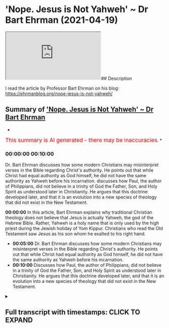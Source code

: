 # 'Nope. Jesus is Not Yahweh' ~ Dr Bart Ehrman (2021-04-19)

<iframe loading='lazy' src='https://www.youtube.com/embed/zfQ6bU6GYDw'></iframe>## Description

I read the article by Professor Bart Ehrman on his blog:  <https://ehrmanblog.org/nope-jesus-is-not-yahweh/>

## Summary of ['Nope. Jesus is Not Yahweh' ~ Dr Bart Ehrman](https://www.youtube.com/watch?v=zfQ6bU6GYDw)

*

<span style="color:red; font-size:125%">This summary is AI generated - there may be inaccuracies</span>. \*

### <a onclick="modifyYTiframeseektime('600')">00:00:00 00:10:00</a>

Dr. Bart Ehrman discusses how some modern Christians may misinterpret verses in the Bible regarding Christ's authority. He points out that while Christ had equal authority as God himself, he did not have the same authority as Yahweh before his incarnation. discusses how Paul, the author of Philippians, did not believe in a trinity of God the Father, Son, and Holy Spirit as understood later in Christianity. He argues that this doctrine developed later, and that it is an evolution into a new species of theology that did not exist in the New Testament.

**<a onclick="modifyYTiframeseektime('0')">00:00:00</a>** In this article, Bart Ehrman explains why traditional Christian theology does not believe that Jesus is actually Yahweh, the god of the Hebrew Bible. Rather, Yahweh is a holy name that is only used by the high priest during the Jewish holiday of Yom Kippur. Christians who read the Old Testament saw Jesus as his son whom he exalted to his right hand.

*   **<a onclick="modifyYTiframeseektime('300')">00:05:00</a>**  Dr. Bart Ehrman discusses how some modern Christians may misinterpret verses in the Bible regarding Christ's authority. He points out that while Christ had equal authority as God himself, he did not have the same authority as Yahweh before his incarnation.
*   **<a onclick="modifyYTiframeseektime('600')">00:10:00</a>** Discusses how Paul, the author of Philippians, did not believe in a trinity of God the Father, Son, and Holy Spirit as understood later in Christianity. He argues that this doctrine developed later, and that it is an evolution into a new species of theology that did not exist in the New Testament.

<details><summary><h2>Full transcript with timestamps: CLICK TO EXPAND</h2></summary>

<a onclick="modifyYTiframeseektime('1)')">0:00:01 nope jesus is</a> <a onclick="modifyYTiframeseektime('3)')">0:00:03 not yahweh this is the title of an</a> <a onclick="modifyYTiframeseektime('6)')">0:00:06 article</a> <a onclick="modifyYTiframeseektime('7)')">0:00:07 just published two days ago uh on bart</a> <a onclick="modifyYTiframeseektime('10)')">0:00:10 ehrman's blog</a> <a onclick="modifyYTiframeseektime('11)')">0:00:11 um and it's really very good and i</a> <a onclick="modifyYTiframeseektime('13)')">0:00:13 wanted just to read it to you and offer</a> <a onclick="modifyYTiframeseektime('15)')">0:00:15 a few comments</a> <a onclick="modifyYTiframeseektime('16)')">0:00:16 for those few of you who still don't</a> <a onclick="modifyYTiframeseektime('17)')">0:00:17 know who bart ehrman is</a> <a onclick="modifyYTiframeseektime('19)')">0:00:19 he is currently the james a gray</a> <a onclick="modifyYTiframeseektime('21)')">0:00:21 distinguished professor</a> <a onclick="modifyYTiframeseektime('23)')">0:00:23 of religious studies at the university</a> <a onclick="modifyYTiframeseektime('24)')">0:00:24 of north carolina</a> <a onclick="modifyYTiframeseektime('26)')">0:00:26 at chapel hill he's an american and he's</a> <a onclick="modifyYTiframeseektime('29)')">0:00:29 one of the world's if not the world's</a> <a onclick="modifyYTiframeseektime('30)')">0:00:30 leaders</a> <a onclick="modifyYTiframeseektime('31)')">0:00:31 leading textual critic and uh a new</a> <a onclick="modifyYTiframeseektime('34)')">0:00:34 testament scholar as well</a> <a onclick="modifyYTiframeseektime('36)')">0:00:36 um he is a prodigious writer uh and he</a> <a onclick="modifyYTiframeseektime('39)')">0:00:39 uh virtually every day something new</a> <a onclick="modifyYTiframeseektime('41)')">0:00:41 comes out and it's very he's very</a> <a onclick="modifyYTiframeseektime('43)')">0:00:43 readable</a> <a onclick="modifyYTiframeseektime('44)')">0:00:44 and um this article nope jesus is not uh</a> <a onclick="modifyYTiframeseektime('46)')">0:00:46 yahweh i just wanted to share it with</a> <a onclick="modifyYTiframeseektime('48)')">0:00:48 you</a> <a onclick="modifyYTiframeseektime('48)')">0:00:48 published uh just two days ago uh on the</a> <a onclick="modifyYTiframeseektime('51)')">0:00:51 17th of april</a> <a onclick="modifyYTiframeseektime('52)')">0:00:52 and he says in my last post i pointed</a> <a onclick="modifyYTiframeseektime('55)')">0:00:55 out that</a> <a onclick="modifyYTiframeseektime('56)')">0:00:56 some conservative evangelical christians</a> <a onclick="modifyYTiframeseektime('59)')">0:00:59 claim</a> <a onclick="modifyYTiframeseektime('59)')">0:00:59 that jesus in the bible is actually to</a> <a onclick="modifyYTiframeseektime('62)')">0:01:02 be understood as</a> <a onclick="modifyYTiframeseektime('63)')">0:01:03 yahweh i think that's completely wrong</a> <a onclick="modifyYTiframeseektime('67)')">0:01:07 and in this post i want to explain why</a> <a onclick="modifyYTiframeseektime('70)')">0:01:10 of course yahweh is the name of god in</a> <a onclick="modifyYTiframeseektime('72)')">0:01:12 the jewish bible so christians are</a> <a onclick="modifyYTiframeseektime('73)')">0:01:13 saying or many christians are saying</a> <a onclick="modifyYTiframeseektime('75)')">0:01:15 that jesus is this god jesus is god</a> <a onclick="modifyYTiframeseektime('79)')">0:01:19 he continues it is not the view of</a> <a onclick="modifyYTiframeseektime('82)')">0:01:22 traditional</a> <a onclick="modifyYTiframeseektime('83)')">0:01:23 christian theology at least as i learned</a> <a onclick="modifyYTiframeseektime('85)')">0:01:25 it once upon a time</a> <a onclick="modifyYTiframeseektime('87)')">0:01:27 it was certainly not the view of the</a> <a onclick="modifyYTiframeseektime('89)')">0:01:29 earliest christians</a> <a onclick="modifyYTiframeseektime('91)')">0:01:31 and it is not a view set forth in the</a> <a onclick="modifyYTiframeseektime('93)')">0:01:33 bible</a> <a onclick="modifyYTiframeseektime('94)')">0:01:34 the bible of course does not have the</a> <a onclick="modifyYTiframeseektime('96)')">0:01:36 trinity</a> <a onclick="modifyYTiframeseektime('97)')">0:01:37 but when christianity formulated the</a> <a onclick="modifyYTiframeseektime('99)')">0:01:39 doctrine of the trinity</a> <a onclick="modifyYTiframeseektime('101)')">0:01:41 the father was yahweh and christ was his</a> <a onclick="modifyYTiframeseektime('104)')">0:01:44 son</a> <a onclick="modifyYTiframeseektime('104)')">0:01:44 at least that's what christians who read</a> <a onclick="modifyYTiframeseektime('106)')">0:01:46 the old testament said</a> <a onclick="modifyYTiframeseektime('108)')">0:01:48 of course the name yahweh is not found</a> <a onclick="modifyYTiframeseektime('111)')">0:01:51 in the new testament at all</a> <a onclick="modifyYTiframeseektime('113)')">0:01:53 since it's a hebrew word and the greek</a> <a onclick="modifyYTiframeseektime('115)')">0:01:55 is in new testament is in greek</a> <a onclick="modifyYTiframeseektime('117)')">0:01:57 the new testament does not give god a</a> <a onclick="modifyYTiframeseektime('119)')">0:01:59 personal name</a> <a onclick="modifyYTiframeseektime('122)')">0:02:02 when christians want to find another</a> <a onclick="modifyYTiframeseektime('124)')">0:02:04 divine being in the old testament to</a> <a onclick="modifyYTiframeseektime('126)')">0:02:06 identify as christ</a> <a onclick="modifyYTiframeseektime('128)')">0:02:08 they went to passages like psalm 110</a> <a onclick="modifyYTiframeseektime('131)')">0:02:11 which begins the lord said to my lord</a> <a onclick="modifyYTiframeseektime('134)')">0:02:14 sit at my right hand until i make your</a> <a onclick="modifyYTiframeseektime('137)')">0:02:17 enemies</a> <a onclick="modifyYTiframeseektime('138)')">0:02:18 your footstool based on what i said in</a> <a onclick="modifyYTiframeseektime('141)')">0:02:21 my</a> <a onclick="modifyYTiframeseektime('142)')">0:02:22 previous post you can reconstruct uh</a> <a onclick="modifyYTiframeseektime('145)')">0:02:25 who is talking to whom here notice that</a> <a onclick="modifyYTiframeseektime('148)')">0:02:28 the first lord</a> <a onclick="modifyYTiframeseektime('149)')">0:02:29 is in capital letters and the second is</a> <a onclick="modifyYTiframeseektime('153)')">0:02:33 not so another way of putting this would</a> <a onclick="modifyYTiframeseektime('155)')">0:02:35 be yahweh</a> <a onclick="modifyYTiframeseektime('156)')">0:02:36 said to adonai the point here just to</a> <a onclick="modifyYTiframeseektime('160)')">0:02:40 break from the reading for a second is</a> <a onclick="modifyYTiframeseektime('162)')">0:02:42 that the the name of god yahweh was a</a> <a onclick="modifyYTiframeseektime('164)')">0:02:44 holy name</a> <a onclick="modifyYTiframeseektime('165)')">0:02:45 but he really uttered by the high priest</a> <a onclick="modifyYTiframeseektime('168)')">0:02:48 yom kippur and was not mentioned by</a> <a onclick="modifyYTiframeseektime('171)')">0:02:51 israelites normally at all so they use</a> <a onclick="modifyYTiframeseektime('173)')">0:02:53 another word adonai</a> <a onclick="modifyYTiframeseektime('175)')">0:02:55 which means lord to refer to god</a> <a onclick="modifyYTiframeseektime('178)')">0:02:58 so whenever in english translations it's</a> <a onclick="modifyYTiframeseektime('180)')">0:03:00 still the convention today when the word</a> <a onclick="modifyYTiframeseektime('182)')">0:03:02 yahweh</a> <a onclick="modifyYTiframeseektime('182)')">0:03:02 is in the hebrew they</a> <a onclick="modifyYTiframeseektime('186)')">0:03:06 write l-o-r-d in block capitals and that</a> <a onclick="modifyYTiframeseektime('189)')">0:03:09 indicates</a> <a onclick="modifyYTiframeseektime('189)')">0:03:09 in the original hebrew it's yahweh has</a> <a onclick="modifyYTiframeseektime('191)')">0:03:11 been referred to</a> <a onclick="modifyYTiframeseektime('193)')">0:03:13 excuse me adonai simply means lord and</a> <a onclick="modifyYTiframeseektime('196)')">0:03:16 can refer to</a> <a onclick="modifyYTiframeseektime('196)')">0:03:16 people you know if you'd be a a king a</a> <a onclick="modifyYTiframeseektime('199)')">0:03:19 lord or</a> <a onclick="modifyYTiframeseektime('200)')">0:03:20 or a father figure so um he's saying</a> <a onclick="modifyYTiframeseektime('203)')">0:03:23 psalm 110 if you actually look at the</a> <a onclick="modifyYTiframeseektime('205)')">0:03:25 hebrew it says</a> <a onclick="modifyYTiframeseektime('206)')">0:03:26 yahweh said to adonai so it's not two</a> <a onclick="modifyYTiframeseektime('209)')">0:03:29 divine beings it's one and obviously the</a> <a onclick="modifyYTiframeseektime('211)')">0:03:31 one is god</a> <a onclick="modifyYTiframeseektime('212)')">0:03:32 yahweh in interpreting that passage</a> <a onclick="modifyYTiframeseektime('214)')">0:03:34 christians asked</a> <a onclick="modifyYTiframeseektime('216)')">0:03:36 who is that elevated christ our lord</a> <a onclick="modifyYTiframeseektime('219)')">0:03:39 to his right hand obviously god the</a> <a onclick="modifyYTiframeseektime('222)')">0:03:42 father</a> <a onclick="modifyYTiframeseektime('222)')">0:03:42 elevated christ and so god the father is</a> <a onclick="modifyYTiframeseektime('225)')">0:03:45 yahweh</a> <a onclick="modifyYTiframeseektime('226)')">0:03:46 and the one elevated to his right hand</a> <a onclick="modifyYTiframeseektime('228)')">0:03:48 is the lord jesus</a> <a onclick="modifyYTiframeseektime('231)')">0:03:51 christians appeal to this verse in</a> <a onclick="modifyYTiframeseektime('232)')">0:03:52 reference to christ a good</a> <a onclick="modifyYTiframeseektime('234)')">0:03:54 deal and indeed he mentions a number of</a> <a onclick="modifyYTiframeseektime('237)')">0:03:57 times</a> <a onclick="modifyYTiframeseektime('238)')">0:03:58 when it occurs these christians were not</a> <a onclick="modifyYTiframeseektime('241)')">0:04:01 seeing jesus as</a> <a onclick="modifyYTiframeseektime('242)')">0:04:02 yahweh but as his son whom he</a> <a onclick="modifyYTiframeseektime('245)')">0:04:05 exalted to his right hand this is a</a> <a onclick="modifyYTiframeseektime('248)')">0:04:08 really important point</a> <a onclick="modifyYTiframeseektime('249)')">0:04:09 this is there's a thing about new</a> <a onclick="modifyYTiframeseektime('250)')">0:04:10 testament scholarship really good</a> <a onclick="modifyYTiframeseektime('252)')">0:04:12 scholarship</a> <a onclick="modifyYTiframeseektime('253)')">0:04:13 is it pays very careful and meticulous</a> <a onclick="modifyYTiframeseektime('256)')">0:04:16 attention to what's actually been stated</a> <a onclick="modifyYTiframeseektime('258)')">0:04:18 in the text</a> <a onclick="modifyYTiframeseektime('260)')">0:04:20 rather than reading it through a later</a> <a onclick="modifyYTiframeseektime('262)')">0:04:22 christian tradition or any tradition</a> <a onclick="modifyYTiframeseektime('264)')">0:04:24 church tradition it covers it takes all</a> <a onclick="modifyYTiframeseektime('267)')">0:04:27 that away</a> <a onclick="modifyYTiframeseektime('268)')">0:04:28 and focuses just on the text read in its</a> <a onclick="modifyYTiframeseektime('270)')">0:04:30 historical and cultural</a> <a onclick="modifyYTiframeseektime('272)')">0:04:32 context and often that gives readings of</a> <a onclick="modifyYTiframeseektime('275)')">0:04:35 the bible which are quite different</a> <a onclick="modifyYTiframeseektime('277)')">0:04:37 from uh christian later christian</a> <a onclick="modifyYTiframeseektime('279)')">0:04:39 readings</a> <a onclick="modifyYTiframeseektime('281)')">0:04:41 so he continues christians such as the</a> <a onclick="modifyYTiframeseektime('283)')">0:04:43 2nd century</a> <a onclick="modifyYTiframeseektime('284)')">0:04:44 justin martyr also found references to</a> <a onclick="modifyYTiframeseektime('288)')">0:04:48 the pre-incarnate christ</a> <a onclick="modifyYTiframeseektime('289)')">0:04:49 in the old testament traditions of the</a> <a onclick="modifyYTiframeseektime('292)')">0:04:52 angel of the lord</a> <a onclick="modifyYTiframeseektime('293)')">0:04:53 who was gods yahweh's chief</a> <a onclick="modifyYTiframeseektime('296)')">0:04:56 representative</a> <a onclick="modifyYTiframeseektime('297)')">0:04:57 on earth delivering god's message with</a> <a onclick="modifyYTiframeseektime('300)')">0:05:00 god's</a> <a onclick="modifyYTiframeseektime('300)')">0:05:00 full authority in the stories of the</a> <a onclick="modifyYTiframeseektime('302)')">0:05:02 patriarchs for example in genesis</a> <a onclick="modifyYTiframeseektime('305)')">0:05:05 and exodus who was this mysterious</a> <a onclick="modifyYTiframeseektime('308)')">0:05:08 angel for christians he was christ</a> <a onclick="modifyYTiframeseektime('311)')">0:05:11 before he was born of the virgin mary</a> <a onclick="modifyYTiframeseektime('314)')">0:05:14 i wonder if the confusion among</a> <a onclick="modifyYTiframeseektime('316)')">0:05:16 evangelicals about the christian</a> <a onclick="modifyYTiframeseektime('317)')">0:05:17 understanding of christ</a> <a onclick="modifyYTiframeseektime('319)')">0:05:19 when they say he is yahweh is because</a> <a onclick="modifyYTiframeseektime('321)')">0:05:21 the angel of the lord</a> <a onclick="modifyYTiframeseektime('323)')">0:05:23 is so fully representative of yahweh</a> <a onclick="modifyYTiframeseektime('326)')">0:05:26 himself</a> <a onclick="modifyYTiframeseektime('327)')">0:05:27 that he is sometimes called yahweh after</a> <a onclick="modifyYTiframeseektime('331)')">0:05:31 he has clearly identified</a> <a onclick="modifyYTiframeseektime('333)')">0:05:33 not as yahweh but his angel</a> <a onclick="modifyYTiframeseektime('336)')">0:05:36 why would he be called yahweh if he was</a> <a onclick="modifyYTiframeseektime('338)')">0:05:38 yahweh's messenger</a> <a onclick="modifyYTiframeseektime('340)')">0:05:40 because by the way angel means messenger</a> <a onclick="modifyYTiframeseektime('342)')">0:05:42 uh in the bible</a> <a onclick="modifyYTiframeseektime('344)')">0:05:44 it would be kind of like if a messenger</a> <a onclick="modifyYTiframeseektime('346)')">0:05:46 of the king comes to you and orders you</a> <a onclick="modifyYTiframeseektime('348)')">0:05:48 to do something</a> <a onclick="modifyYTiframeseektime('349)')">0:05:49 you tell your neighbors that the king</a> <a onclick="modifyYTiframeseektime('351)')">0:05:51 has told you to do something</a> <a onclick="modifyYTiframeseektime('353)')">0:05:53 well actually his messenger did but he</a> <a onclick="modifyYTiframeseektime('356)')">0:05:56 was so</a> <a onclick="modifyYTiframeseektime('357)')">0:05:57 fully representative of the king that</a> <a onclick="modifyYTiframeseektime('360)')">0:06:00 his words</a> <a onclick="modifyYTiframeseektime('361)')">0:06:01 were the kings this happens when the</a> <a onclick="modifyYTiframeseektime('364)')">0:06:04 angel of the lord speaks to moses from</a> <a onclick="modifyYTiframeseektime('366)')">0:06:06 the burning bush</a> <a onclick="modifyYTiframeseektime('367)')">0:06:07 in the famous passage of exodus 3 as you</a> <a onclick="modifyYTiframeseektime('370)')">0:06:10 can see</a> <a onclick="modifyYTiframeseektime('371)')">0:06:11 this by the way is a favorite passage of</a> <a onclick="modifyYTiframeseektime('373)')">0:06:13 christian apologists trying to prove</a> <a onclick="modifyYTiframeseektime('374)')">0:06:14 that jesus is god</a> <a onclick="modifyYTiframeseektime('376)')">0:06:16 but the early christians so far as i</a> <a onclick="modifyYTiframeseektime('378)')">0:06:18 know were clear on this matter</a> <a onclick="modifyYTiframeseektime('381)')">0:06:21 this was christ coming in his</a> <a onclick="modifyYTiframeseektime('383)')">0:06:23 pre-incarnate state</a> <a onclick="modifyYTiframeseektime('384)')">0:06:24 as god's chief representative the angel</a> <a onclick="modifyYTiframeseektime('387)')">0:06:27 of the lord</a> <a onclick="modifyYTiframeseektime('388)')">0:06:28 who was given such authority that he</a> <a onclick="modifyYTiframeseektime('391)')">0:06:31 could be considered as</a> <a onclick="modifyYTiframeseektime('392)')">0:06:32 having the full status of the lord</a> <a onclick="modifyYTiframeseektime('395)')">0:06:35 capital lord</a> <a onclick="modifyYTiframeseektime('396)')">0:06:36 even though he was merely his angel</a> <a onclick="modifyYTiframeseektime('400)')">0:06:40 the view that christians took of christ</a> <a onclick="modifyYTiframeseektime('403)')">0:06:43 some modern christians may misinterpret</a> <a onclick="modifyYTiframeseektime('406)')">0:06:46 the christ poem</a> <a onclick="modifyYTiframeseektime('407)')">0:06:47 in philippians 2 in this way philippians</a> <a onclick="modifyYTiframeseektime('410)')">0:06:50 2</a> <a onclick="modifyYTiframeseektime('410)')">0:06:50 is the letter that paul wrote to the</a> <a onclick="modifyYTiframeseektime('412)')">0:06:52 philippians in the second chapter</a> <a onclick="modifyYTiframeseektime('414)')">0:06:54 is an absolute favorite of christian</a> <a onclick="modifyYTiframeseektime('416)')">0:06:56 evangelists i i have it constantly</a> <a onclick="modifyYTiframeseektime('419)')">0:06:59 read to me as if this proves something</a> <a onclick="modifyYTiframeseektime('421)')">0:07:01 to me as if i've never read the passage</a> <a onclick="modifyYTiframeseektime('423)')">0:07:03 before</a> <a onclick="modifyYTiframeseektime('423)')">0:07:03 anyway bartoman says this about it i</a> <a onclick="modifyYTiframeseektime('426)')">0:07:06 talked about the poem at length a month</a> <a onclick="modifyYTiframeseektime('427)')">0:07:07 or so ago</a> <a onclick="modifyYTiframeseektime('428)')">0:07:08 on the blog when christ is exalted</a> <a onclick="modifyYTiframeseektime('432)')">0:07:12 after his death god gives him</a> <a onclick="modifyYTiframeseektime('435)')">0:07:15 the name that is above every name so</a> <a onclick="modifyYTiframeseektime('438)')">0:07:18 that all creation will worship and</a> <a onclick="modifyYTiframeseektime('440)')">0:07:20 confess him</a> <a onclick="modifyYTiframeseektime('441)')">0:07:21 that is a reference to isaiah 45 where</a> <a onclick="modifyYTiframeseektime('444)')">0:07:24 yahweh alone</a> <a onclick="modifyYTiframeseektime('445)')">0:07:25 has the name above every name so that</a> <a onclick="modifyYTiframeseektime('448)')">0:07:28 all worship</a> <a onclick="modifyYTiframeseektime('449)')">0:07:29 and confess him alone possibly these</a> <a onclick="modifyYTiframeseektime('452)')">0:07:32 modern christians are thinking</a> <a onclick="modifyYTiframeseektime('454)')">0:07:34 that christ before must have been given</a> <a onclick="modifyYTiframeseektime('457)')">0:07:37 the name</a> <a onclick="modifyYTiframeseektime('458)')">0:07:38 yahweh and therefore he is</a> <a onclick="modifyYTiframeseektime('461)')">0:07:41 yahweh but the passage doesn't seem to</a> <a onclick="modifyYTiframeseektime('464)')">0:07:44 mean</a> <a onclick="modifyYTiframeseektime('464)')">0:07:44 that the ultimate lord of all yahweh is</a> <a onclick="modifyYTiframeseektime('467)')">0:07:47 the one who gives jesus that name</a> <a onclick="modifyYTiframeseektime('470)')">0:07:50 above all others now obviously stepping</a> <a onclick="modifyYTiframeseektime('472)')">0:07:52 aside from bar here</a> <a onclick="modifyYTiframeseektime('474)')">0:07:54 who has the ultimate authority the</a> <a onclick="modifyYTiframeseektime('475)')">0:07:55 universe god</a> <a onclick="modifyYTiframeseektime('477)')">0:07:57 no one gives god authority if god gives</a> <a onclick="modifyYTiframeseektime('480)')">0:08:00 authority to another entity another</a> <a onclick="modifyYTiframeseektime('482)')">0:08:02 person another being</a> <a onclick="modifyYTiframeseektime('484)')">0:08:04 that person is not god from all eternity</a> <a onclick="modifyYTiframeseektime('487)')">0:08:07 they receive that authority from yahweh</a> <a onclick="modifyYTiframeseektime('490)')">0:08:10 so this language of receiving is really</a> <a onclick="modifyYTiframeseektime('492)')">0:08:12 important god doesn't receive authority</a> <a onclick="modifyYTiframeseektime('494)')">0:08:14 from anyone else at least not the god of</a> <a onclick="modifyYTiframeseektime('497)')">0:08:17 uh abraham moses jesus and muhammad</a> <a onclick="modifyYTiframeseektime('501)')">0:08:21 so it's worth noting that in this very</a> <a onclick="modifyYTiframeseektime('503)')">0:08:23 passage this is in</a> <a onclick="modifyYTiframeseektime('504)')">0:08:24 philippians 2 when god gives jesus his</a> <a onclick="modifyYTiframeseektime('507)')">0:08:27 name</a> <a onclick="modifyYTiframeseektime('508)')">0:08:28 it does not mean that he has made a name</a> <a onclick="modifyYTiframeseektime('510)')">0:08:30 switch for jesus</a> <a onclick="modifyYTiframeseektime('512)')">0:08:32 on the contrary the passage says that</a> <a onclick="modifyYTiframeseektime('514)')">0:08:34 the name to which</a> <a onclick="modifyYTiframeseektime('515)')">0:08:35 everyone will bow in worship and confess</a> <a onclick="modifyYTiframeseektime('517)')">0:08:37 is jesus</a> <a onclick="modifyYTiframeseektime('519)')">0:08:39 not yahweh that at the name of jesus</a> <a onclick="modifyYTiframeseektime('522)')">0:08:42 every knee shall bow and every tongue</a> <a onclick="modifyYTiframeseektime('524)')">0:08:44 confess and quote</a> <a onclick="modifyYTiframeseektime('526)')">0:08:46 jesus own name is exalted</a> <a onclick="modifyYTiframeseektime('530)')">0:08:50 so how did yahweh give him a name</a> <a onclick="modifyYTiframeseektime('534)')">0:08:54 above all others surely that would mean</a> <a onclick="modifyYTiframeseektime('537)')">0:08:57 that would be yahweh's own name right</a> <a onclick="modifyYTiframeseektime('540)')">0:09:00 well</a> <a onclick="modifyYTiframeseektime('540)')">0:09:00 yes and no says bart ehrman he did give</a> <a onclick="modifyYTiframeseektime('543)')">0:09:03 him</a> <a onclick="modifyYTiframeseektime('544)')">0:09:04 the name but not in the literal sense of</a> <a onclick="modifyYTiframeseektime('547)')">0:09:07 now you</a> <a onclick="modifyYTiframeseektime('547)')">0:09:07 are yahweh but in the biblical sense</a> <a onclick="modifyYTiframeseektime('550)')">0:09:10 i've been describing you now have the</a> <a onclick="modifyYTiframeseektime('553)')">0:09:13 full authority of yahweh</a> <a onclick="modifyYTiframeseektime('555)')">0:09:15 what you say and do is equal to the</a> <a onclick="modifyYTiframeseektime('558)')">0:09:18 authority of yahweh</a> <a onclick="modifyYTiframeseektime('559)')">0:09:19 saying and doing it jesus now</a> <a onclick="modifyYTiframeseektime('563)')">0:09:23 at his exaltation not before</a> <a onclick="modifyYTiframeseektime('566)')">0:09:26 really important point in my view is</a> <a onclick="modifyYTiframeseektime('569)')">0:09:29 given equal authority as the lord</a> <a onclick="modifyYTiframeseektime('571)')">0:09:31 himself</a> <a onclick="modifyYTiframeseektime('572)')">0:09:32 he now has the highest name dash</a> <a onclick="modifyYTiframeseektime('575)')">0:09:35 authority equal to god</a> <a onclick="modifyYTiframeseektime('578)')">0:09:38 but that does not mean he is god slash</a> <a onclick="modifyYTiframeseektime('580)')">0:09:40 yahweh</a> <a onclick="modifyYTiframeseektime('581)')">0:09:41 being equal is different from being</a> <a onclick="modifyYTiframeseektime('585)')">0:09:45 identical being equal is different</a> <a onclick="modifyYTiframeseektime('588)')">0:09:48 from being identical i just want to just</a> <a onclick="modifyYTiframeseektime('590)')">0:09:50 go back here a few</a> <a onclick="modifyYTiframeseektime('592)')">0:09:52 sentences um where he says</a> <a onclick="modifyYTiframeseektime('596)')">0:09:56 jesus now at his exaltation not before</a> <a onclick="modifyYTiframeseektime('599)')">0:09:59 so jesus didn't have this authority</a> <a onclick="modifyYTiframeseektime('602)')">0:10:02 before his exaltation he was given it</a> <a onclick="modifyYTiframeseektime('605)')">0:10:05 after his exaltation so he wasn't god</a> <a onclick="modifyYTiframeseektime('607)')">0:10:07 before he wasn't in any sense</a> <a onclick="modifyYTiframeseektime('609)')">0:10:09 as the name or as ontologically or</a> <a onclick="modifyYTiframeseektime('612)')">0:10:12 metaphysically</a> <a onclick="modifyYTiframeseektime('613)')">0:10:13 it was something that god gave to him</a> <a onclick="modifyYTiframeseektime('615)')">0:10:15 therefore he could not have been god</a> <a onclick="modifyYTiframeseektime('618)')">0:10:18 and the penultimate paragraph is another</a> <a onclick="modifyYTiframeseektime('620)')">0:10:20 analogy</a> <a onclick="modifyYTiframeseektime('621)')">0:10:21 when someone says to you open up in the</a> <a onclick="modifyYTiframeseektime('624)')">0:10:24 name of the king</a> <a onclick="modifyYTiframeseektime('625)')">0:10:25 or in the name of the law the name</a> <a onclick="modifyYTiframeseektime('628)')">0:10:28 means the authority and that must be</a> <a onclick="modifyYTiframeseektime('632)')">0:10:32 what</a> <a onclick="modifyYTiframeseektime('632)')">0:10:32 is meant in philippians 2. since</a> <a onclick="modifyYTiframeseektime('636)')">0:10:36 the literal name is still jesus but the</a> <a onclick="modifyYTiframeseektime('638)')">0:10:38 authority</a> <a onclick="modifyYTiframeseektime('639)')">0:10:39 the name has is now the authority of god</a> <a onclick="modifyYTiframeseektime('643)')">0:10:43 almighty yahweh himself so</a> <a onclick="modifyYTiframeseektime('646)')">0:10:46 i simply don't think it's right that</a> <a onclick="modifyYTiframeseektime('648)')">0:10:48 christian theology understands jesus as</a> <a onclick="modifyYTiframeseektime('650)')">0:10:50 yahweh well i guess some christians do</a> <a onclick="modifyYTiframeseektime('653)')">0:10:53 since that appears to be what they think</a> <a onclick="modifyYTiframeseektime('656)')">0:10:56 i wonder when they started thinking it</a> <a onclick="modifyYTiframeseektime('658)')">0:10:58 dot dot end quote end of the passage</a> <a onclick="modifyYTiframeseektime('662)')">0:11:02 so i think that's um actually quite</a> <a onclick="modifyYTiframeseektime('663)')">0:11:03 quite helpful and</a> <a onclick="modifyYTiframeseektime('665)')">0:11:05 uh i love the forensic way he analyzes</a> <a onclick="modifyYTiframeseektime('667)')">0:11:07 uh these passages</a> <a onclick="modifyYTiframeseektime('669)')">0:11:09 um and uh he makes clear that uh well</a> <a onclick="modifyYTiframeseektime('672)')">0:11:12 firstly</a> <a onclick="modifyYTiframeseektime('673)')">0:11:13 what do we conclude what can i conclude</a> <a onclick="modifyYTiframeseektime('675)')">0:11:15 that paul the apostle paul who wrote</a> <a onclick="modifyYTiframeseektime('677)')">0:11:17 philippians was not a trinitarian</a> <a onclick="modifyYTiframeseektime('679)')">0:11:19 he didn't believe in god the father got</a> <a onclick="modifyYTiframeseektime('680)')">0:11:20 the son and got the holy spirit</a> <a onclick="modifyYTiframeseektime('683)')">0:11:23 uh when he speaks of god he means the</a> <a onclick="modifyYTiframeseektime('685)')">0:11:25 father</a> <a onclick="modifyYTiframeseektime('686)')">0:11:26 the father certainly gives his son jesus</a> <a onclick="modifyYTiframeseektime('689)')">0:11:29 authority but there's no sense of an</a> <a onclick="modifyYTiframeseektime('691)')">0:11:31 eternal</a> <a onclick="modifyYTiframeseektime('692)')">0:11:32 trinity from all eternity there was</a> <a onclick="modifyYTiframeseektime('694)')">0:11:34 father son and holy spirit</a> <a onclick="modifyYTiframeseektime('695)')">0:11:35 that is absent from paul's thinking so</a> <a onclick="modifyYTiframeseektime('698)')">0:11:38 the doctrine of the trinity that</a> <a onclick="modifyYTiframeseektime('699)')">0:11:39 developed later is very much an</a> <a onclick="modifyYTiframeseektime('701)')">0:11:41 evolution into a new species</a> <a onclick="modifyYTiframeseektime('704)')">0:11:44 of uh theology really that didn't exist</a> <a onclick="modifyYTiframeseektime('708)')">0:11:48 in the new testament um i just wanted to</a> <a onclick="modifyYTiframeseektime('711)')">0:11:51 share that with you i will put</a> <a onclick="modifyYTiframeseektime('712)')">0:11:52 the link to the bar ehrman blog in the</a> <a onclick="modifyYTiframeseektime('715)')">0:11:55 description below</a> <a onclick="modifyYTiframeseektime('717)')">0:11:57 it's worth a read and worth chewing over</a> <a onclick="modifyYTiframeseektime('720)')">0:12:00 i think it's very interesting until next</a> <a onclick="modifyYTiframeseektime('722)')">0:12:02 time</a>

</details>
